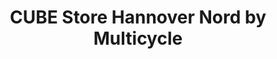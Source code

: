 ---
title: "CUBE Store Hannover Nord by Multicycle"
url: /hannover/cube-store-hannover-nord-by-multicycle/
shop: Fahrrad
---